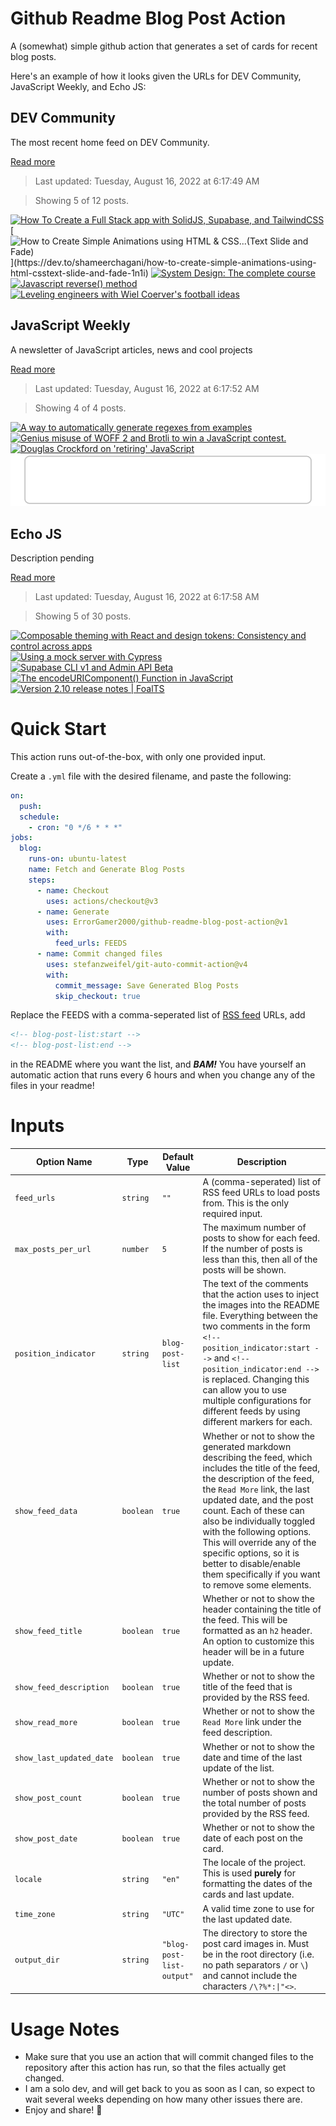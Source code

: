 # Github Readme Blog Post Action

A (somewhat) simple github action that generates a set of cards for recent blog posts.

Here's an example of how it looks given the URLs for DEV Community, JavaScript Weekly, and Echo JS:

<!-- post-list:start -->
## DEV Community

The most recent home feed on DEV Community.

[Read more](https://dev.to)
> Last updated: Tuesday, August 16, 2022 at 6:17:49 AM

> Showing 5 of 12 posts.

[![How To Create a Full Stack app with SolidJS, Supabase, and TailwindCSS](https://raw.githubusercontent.com/ErrorGamer2000/github-readme-blog-post-action/main/generated_files/DEV_Community/How_To_Create_a_Full_Stack_app_with_SolidJS__Supabase__and_TailwindCSS.svg)](https://dev.to/chetanvermaa/how-to-create-a-full-stack-app-with-solidjs-supabase-and-tailwindcss-2l01)
[![How to Create Simple Animations using HTML & CSS...(Text Slide and Fade)](https://raw.githubusercontent.com/ErrorGamer2000/github-readme-blog-post-action/main/generated_files/DEV_Community/How_to_Create_Simple_Animations_using_HTML___CSS...(Text_Slide_and_Fade).svg)](https://dev.to/shameerchagani/how-to-create-simple-animations-using-html-csstext-slide-and-fade-1n1i)
[![System Design: The complete course](https://raw.githubusercontent.com/ErrorGamer2000/github-readme-blog-post-action/main/generated_files/DEV_Community/System_Design__The_complete_course.svg)](https://dev.to/karanpratapsingh/system-design-the-complete-course-10fo)
[![Javascript reverse() method](https://raw.githubusercontent.com/ErrorGamer2000/github-readme-blog-post-action/main/generated_files/DEV_Community/Javascript_reverse()_method.svg)](https://dev.to/shubhamtiwari909/javascript-reverse-method-4aa7)
[![Leveling engineers with Wiel Coerver's football ideas](https://raw.githubusercontent.com/ErrorGamer2000/github-readme-blog-post-action/main/generated_files/DEV_Community/Leveling_engineers_with_Wiel_Coerver's_football_ideas.svg)](https://dev.to/smeetsmeister/leveling-engineers-with-wiel-coervers-football-ideas-1nde)


## JavaScript Weekly

A newsletter of JavaScript articles, news and cool projects

[Read more](https://javascriptweekly.com/)
> Last updated: Tuesday, August 16, 2022 at 6:17:52 AM

> Showing 4 of 4 posts.

[![A way to automatically generate regexes from examples](https://raw.githubusercontent.com/ErrorGamer2000/github-readme-blog-post-action/main/generated_files/JavaScript_Weekly/A_way_to_automatically_generate_regexes_from_examples.svg)](https://javascriptweekly.com/issues/602)
[![Genius misuse of WOFF 2 and Brotli to win a JavaScript contest.](https://raw.githubusercontent.com/ErrorGamer2000/github-readme-blog-post-action/main/generated_files/JavaScript_Weekly/Genius_misuse_of_WOFF_2_and_Brotli_to_win_a_JavaScript_contest..svg)](https://javascriptweekly.com/issues/601)
[![Douglas Crockford on 'retiring' JavaScript](https://raw.githubusercontent.com/ErrorGamer2000/github-readme-blog-post-action/main/generated_files/JavaScript_Weekly/Douglas_Crockford_on_'retiring'_JavaScript.svg)](https://javascriptweekly.com/issues/600)
[![Common JavaScript issues developers face](https://raw.githubusercontent.com/ErrorGamer2000/github-readme-blog-post-action/main/generated_files/JavaScript_Weekly/Common_JavaScript_issues_developers_face.svg)](https://javascriptweekly.com/issues/599)


## Echo JS

Description pending

[Read more](
http://www.echojs.com
)
> Last updated: Tuesday, August 16, 2022 at 6:17:58 AM

> Showing 5 of 30 posts.

[![Composable theming with React and design tokens: Consistency and control across apps](https://raw.githubusercontent.com/ErrorGamer2000/github-readme-blog-post-action/main/generated_files/_Echo_JS_/Composable_theming_with_React_and_design_tokens__Consistency_and_control_across_apps.svg)](https://www.youtube.com/watch?v=aGJU8aE71u4)
[![Using a mock server with Cypress](https://raw.githubusercontent.com/ErrorGamer2000/github-readme-blog-post-action/main/generated_files/_Echo_JS_/Using_a_mock_server_with_Cypress.svg)](https://dev.to/javierbrea/using-a-mock-server-with-cypress-4dch)
[![Supabase CLI v1 and Admin API Beta](https://raw.githubusercontent.com/ErrorGamer2000/github-readme-blog-post-action/main/generated_files/_Echo_JS_/Supabase_CLI_v1_and_Admin_API_Beta.svg)](https://supabase.com/blog/supabase-cli-v1-and-admin-api-beta)
[![The encodeURIComponent() Function in JavaScript](https://raw.githubusercontent.com/ErrorGamer2000/github-readme-blog-post-action/main/generated_files/_Echo_JS_/The_encodeURIComponent()_Function_in_JavaScript.svg)](
https://masteringjs.io/tutorials/fundamentals/encodeuricomponent
)
[![Version 2.10 release notes | FoalTS](https://raw.githubusercontent.com/ErrorGamer2000/github-readme-blog-post-action/main/generated_files/_Echo_JS_/Version_2.10_release_notes___FoalTS.svg)](https://foalts.org/blog/2022/08/11/version-2.10-release-notes)


<!-- post-list:end -->

# Quick Start

This action runs out-of-the-box, with only one provided input.

Create a `.yml` file with the desired filename, and paste the following:

```yml
on:
  push:
  schedule:
    - cron: "0 */6 * * *"
jobs:
  blog:
    runs-on: ubuntu-latest
    name: Fetch and Generate Blog Posts
    steps:
      - name: Checkout
        uses: actions/checkout@v3
      - name: Generate
        uses: ErrorGamer2000/github-readme-blog-post-action@v1
        with:
          feed_urls: FEEDS
      - name: Commit changed files
        uses: stefanzweifel/git-auto-commit-action@v4
        with:
          commit_message: Save Generated Blog Posts
          skip_checkout: true
```

Replace the FEEDS with a comma-seperated list of [RSS feed](https://rss.com/blog/how-do-rss-feeds-work/) URLs, add

```md
<!-- blog-post-list:start -->
<!-- blog-post-list:end -->
```

in the README where you want the list, and **_BAM!_** You have yourself an automatic action that runs every 6 hours and when you change any of the files in your readme!

# Inputs

<table>
  <thead>
    <tr>
      <th>Option Name</th>
      <th>Type</th>
      <th>Default Value</th>
      <th>Description</th>
    </tr>
  </thead>
  <tbody>
    <tr>
      <td><code>feed_urls</code></td>
      <td><code>string</code></td>
      <td><code>""</code></td>
      <td>A (comma-seperated) list of RSS feed URLs to load posts from. This is the only required input.</td>
    </tr>
    <tr>
      <td><code>max_posts_per_url</code></td>
      <td><code>number</code></td>
      <td><code>5</code></td>
      <td>The maximum number of posts to show for each feed. If the number of posts is less than this, then all of the posts will be shown.</td>
    </tr>
    <tr>
      <td><code>position_indicator</code></td>
      <td><code>string</code></td>
      <td><code>blog-post-list</code></td>
      <td>The text of the comments that the action uses to inject the images into the README file. Everything between the two comments in the form <code>&lt;!-- position_indicator:start --&gt;</code> and <code>&lt;!-- position_indicator:end --&gt;</code> is replaced. Changing this can allow you to use multiple configurations for different feeds by using different markers for each.</td>
    </tr>
    <tr>
      <td><code>show_feed_data</code></td>
      <td><code>boolean</code></td>
      <td><code>true</code></td>
      <td>Whether or not to show the generated markdown describing the feed, which includes the title of the feed, the description of the feed, the <code>Read More</code> link, the last updated date, and the post count. Each of these can also be individually toggled with the following options. This will override any of the specific options, so it is better to disable/enable them specifically if you want to remove some elements.</td>
    </tr>
    <tr>
      <td><code>show_feed_title</code></td>
      <td><code>boolean</code></td>
      <td><code>true</code></td>
      <td>Whether or not to show the header containing the title of the feed. This will be formatted as an <code>h2</code> header. An option to customize this header will be in a future update.</td>
    </tr>
    <tr>
      <td><code>show_feed_description</code></td>
      <td><code>boolean</code></td>
      <td><code>true</code></td>
      <td>Whether or not to show the title of the feed that is provided by the RSS feed.</td>
    </tr>
    <tr>
      <td><code>show_read_more</code></td>
      <td><code>boolean</code></td>
      <td><code>true</code></td>
      <td>Whether or not to show the <code>Read More</code> link under the feed description.</td>
    </tr>
    <tr>
      <td><code>show_last_updated_date</code></td>
      <td><code>boolean</code></td>
      <td><code>true</code></td>
      <td>Whether or not to show the date and time of the last update of the list.</td>
    </tr>
    <tr>
      <td><code>show_post_count</code></td>
      <td><code>boolean</code></td>
      <td><code>true</code></td>
      <td>Whether or not to show the number of posts shown and the total number of posts provided by the RSS feed.</td>
    </tr>
    <tr>
      <td><code>show_post_date</code></td>
      <td><code>boolean</code></td>
      <td><code>true</code></td>
      <td>Whether or not to show the date of each post on the card.</td>
    </tr>
    <tr>
      <td><code>locale</code></td>
      <td><code>string</code></td>
      <td><code>"en"</code></td>
      <td>The locale of the project. This is used <strong>purely</strong> for formatting the dates of the cards and last update.</td>
    </tr>
    <tr>
      <td><code>time_zone</code></td>
      <td><code>string</code></td>
      <td><code>"UTC"</code></td>
      <td>A valid time zone to use for the last updated date.</td>
    </tr>
    <tr>
      <td><code>output_dir</code></td>
      <td><code>string</code></td>
      <td><code>"blog-post-list-output"</code></td>
      <td>The directory to store the post card images in. Must be in the root directory (i.e. no path separators <code>/</code> or <code>\</code>) and cannot include the characters <code>/\?%*:|"&lt;&gt;</code>.</td>
    </tr>
<!--
    <tr>
      <td><code></code></td>
      <td><cde></cde></td>
      <td><code></code></td>
      <td></td>
    </tr>
-->
  </tbody>
</table>

# Usage Notes

- Make sure that you use an action that will commit changed files to the repository after this action has run, so that the files actually get changed.
- I am a solo dev, and will get back to you as soon as I can, so expect to wait several weeks depending on how many other issues there are.
- Enjoy and share! 🤗
